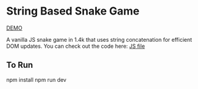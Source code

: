# String Based Snake Game

[DEMO](https://robertpage.github.io/string-snake-game/)

A vanilla JS snake game in 1.4k that uses string concatenation for efficient DOM updates. You can check out the code here:
[JS file](https://github.com/robertpage/string-snake-game/blob/master/src/scripts/index.js)


## To Run
npm install
npm run dev
